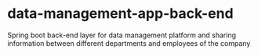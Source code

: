 # data-management-app-back-end
Spring boot back-end layer for data management platform and sharing information between different departments and employees of the company
